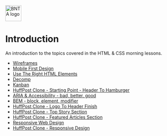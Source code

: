 <img src="./images/BNTA_simple.png" alt="BNTA logo" height=50px/>

# Introduction

An introduction to the topics covered in the HTML & CSS morning lessons.

- [Wireframes](#wireframes)
- [Mobile First Design](#mobile-first-design)
- [Use The Right HTML Elements ](#semantic-html)
- [Decomp](#decomp)
- [Kanban](#github-projects-kanban)
- [HuffPost Clone - Starting Point - Header To Hamburger](#huffpost-clone-header-to-hamburger)
- [ARIA & Accessibility - bad, better, good](#ARIA)
- [BEM - block, element, modifier](#BEM)
- [HuffPost Clone - Logo To Header Finish](#huffpost-clone-logo-to-header-finish)
- [HuffPost Clone - Top Story Section](#huffpost-clone-top-story-section)
- [HuffPost Clone - Featured Articles Section](#huffpost-clone-featured-articles-section)
- [Responsive Web Design](#responsive-web-design)
- [HuffPost Clone - Responsive Design](#huffpost-clone-responsive-design)
